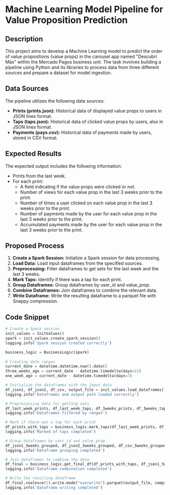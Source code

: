 # **Machine Learning Model Pipeline for Value Proposition Prediction**

## **Description**

This project aims to develop a Machine Learning model to predict the order of value propositions (value props) in the carousel app named "Descubrí Más" within the Mercado Pagos business unit. The task involves building a pipeline using Python and its libraries to process data from three different sources and prepare a dataset for model ingestion.

## **Data Sources**

The pipeline utilizes the following data sources:

- **Prints (prints.json):** Historical data of displayed value props to users in JSON lines format.
- **Taps (taps.json):** Historical data of clicked value props by users, also in JSON lines format.
- **Payments (pays.csv):** Historical data of payments made by users, stored in CSV format.

## **Expected Results**

The expected output includes the following information:

- Prints from the last week.
- For each print:
    - A field indicating if the value props were clicked or not.
    - Number of views for each value prop in the last 3 weeks prior to the print.
    - Number of times a user clicked on each value prop in the last 3 weeks prior to the print.
    - Number of payments made by the user for each value prop in the last 3 weeks prior to the print.
    - Accumulated payments made by the user for each value prop in the last 3 weeks prior to the print.

## **Proposed Process**

1. **Create a Spark Session:** Initialize a Spark session for data processing.
2. **Load Data:** Load input dataframes from the specified sources.
3. **Preprocessing:** Filter dataframes to get sets for the last week and the last 3 weeks.
4. **Mark Taps:** Identify if there was a tap for each print.
5. **Group Dataframes:** Group dataframes by user_id and value_prop.
6. **Combine Dataframes:** Join dataframes to combine the relevant data.
7. **Write Dataframe:** Write the resulting dataframe to a parquet file with Snappy compression.

## Code Snippet

```python
# Create a Spark session
init_values = InitValues()
spark = init_values.create_spark_session()
logging.info('Spark session created correctly')

business_logic = BusinessLogic(spark)
        
# Creating date ranges
current_date = datetime.datetime.now().date()
three_weeks_ago = current_date - datetime.timedelta(days=21)
one_week_ago = current_date - datetime.timedelta(days=7)

# Initialize the dataframes with the input data
df_json1, df_json2, df_csv, output_file = init_values.load_dataframes()
logging.info('Dataframes and output path loaded correctly')

# Preprocessing data for getting sets
df_last_week_prints, df_last_week_taps, df_3weeks_prints, df_3weeks_taps, df_3weeks_pays = business_logic.filter_by_week(df_json1, df_json2, df_csv, one_week_ago, three_weeks_ago)
logging.info('Dataframes filtered by ranges')

# Mark if there was a tap for each print
df_prints_with_taps = business_logic.mark_taps(df_last_week_prints, df_last_week_taps)
logging.info('Marked of taps completed')

# Group dataframes by user_id and value_prop
df_json1_3weeks_grouped, df_json2_3weeks_grouped, df_csv_3weeks_grouped = business_logic.group_by_user_id_value_prop(df_3weeks_prints, df_3weeks_taps, df_3weeks_pays)
logging.info('Dataframe grouping completed')

# Join dataframes to combine the data
df_final = business_logic.get_final_df(df_prints_with_taps, df_json1_3weeks_grouped, df_json2_3weeks_grouped, df_csv_3weeks_grouped)
logging.info('Dataframe combination completed')

# Write the resulting dataframe
df_final.coalesce(1).write.mode("overwrite").parquet(output_file, compression="snappy")
logging.info('Dataframe writing completed')

```
